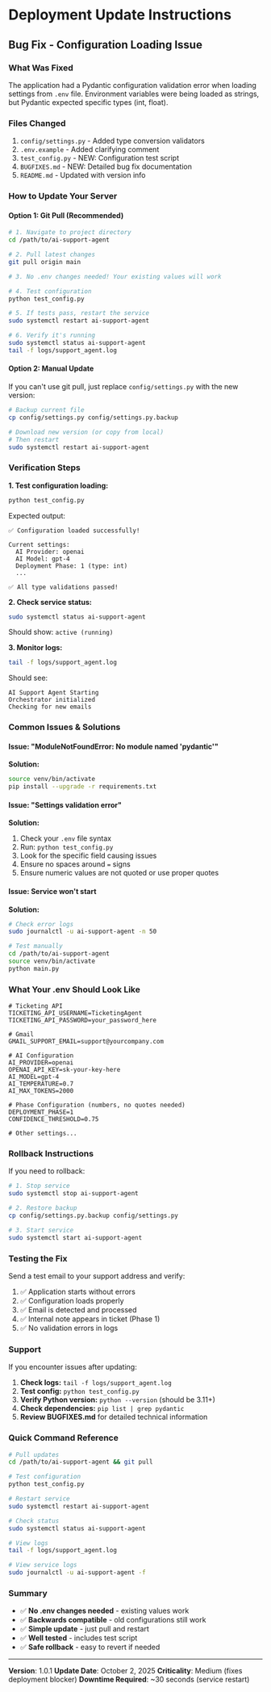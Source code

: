# Deployment Update Instructions

## Bug Fix - Configuration Loading Issue

### What Was Fixed
The application had a Pydantic configuration validation error when loading settings from `.env` file. Environment variables were being loaded as strings, but Pydantic expected specific types (int, float).

### Files Changed
1. `config/settings.py` - Added type conversion validators
2. `.env.example` - Added clarifying comment
3. `test_config.py` - NEW: Configuration test script
4. `BUGFIXES.md` - NEW: Detailed bug fix documentation
5. `README.md` - Updated with version info

### How to Update Your Server

#### Option 1: Git Pull (Recommended)
```bash
# 1. Navigate to project directory
cd /path/to/ai-support-agent

# 2. Pull latest changes
git pull origin main

# 3. No .env changes needed! Your existing values will work

# 4. Test configuration
python test_config.py

# 5. If tests pass, restart the service
sudo systemctl restart ai-support-agent

# 6. Verify it's running
sudo systemctl status ai-support-agent
tail -f logs/support_agent.log
```

#### Option 2: Manual Update
If you can't use git pull, just replace `config/settings.py` with the new version:

```bash
# Backup current file
cp config/settings.py config/settings.py.backup

# Download new version (or copy from local)
# Then restart
sudo systemctl restart ai-support-agent
```

### Verification Steps

**1. Test configuration loading:**
```bash
python test_config.py
```

Expected output:
```
✅ Configuration loaded successfully!

Current settings:
  AI Provider: openai
  AI Model: gpt-4
  Deployment Phase: 1 (type: int)
  ...

✅ All type validations passed!
```

**2. Check service status:**
```bash
sudo systemctl status ai-support-agent
```

Should show: `active (running)`

**3. Monitor logs:**
```bash
tail -f logs/support_agent.log
```

Should see:
```
AI Support Agent Starting
Orchestrator initialized
Checking for new emails
```

### Common Issues & Solutions

#### Issue: "ModuleNotFoundError: No module named 'pydantic'"
**Solution:**
```bash
source venv/bin/activate
pip install --upgrade -r requirements.txt
```

#### Issue: "Settings validation error"
**Solution:**
1. Check your `.env` file syntax
2. Run: `python test_config.py`
3. Look for the specific field causing issues
4. Ensure no spaces around `=` signs
5. Ensure numeric values are not quoted or use proper quotes

#### Issue: Service won't start
**Solution:**
```bash
# Check error logs
sudo journalctl -u ai-support-agent -n 50

# Test manually
cd /path/to/ai-support-agent
source venv/bin/activate
python main.py
```

### What Your .env Should Look Like

```env
# Ticketing API
TICKETING_API_USERNAME=TicketingAgent
TICKETING_API_PASSWORD=your_password_here

# Gmail
GMAIL_SUPPORT_EMAIL=support@yourcompany.com

# AI Configuration
AI_PROVIDER=openai
OPENAI_API_KEY=sk-your-key-here
AI_MODEL=gpt-4
AI_TEMPERATURE=0.7
AI_MAX_TOKENS=2000

# Phase Configuration (numbers, no quotes needed)
DEPLOYMENT_PHASE=1
CONFIDENCE_THRESHOLD=0.75

# Other settings...
```

### Rollback Instructions

If you need to rollback:

```bash
# 1. Stop service
sudo systemctl stop ai-support-agent

# 2. Restore backup
cp config/settings.py.backup config/settings.py

# 3. Start service
sudo systemctl start ai-support-agent
```

### Testing the Fix

Send a test email to your support address and verify:

1. ✅ Application starts without errors
2. ✅ Configuration loads properly
3. ✅ Email is detected and processed
4. ✅ Internal note appears in ticket (Phase 1)
5. ✅ No validation errors in logs

### Support

If you encounter issues after updating:

1. **Check logs:** `tail -f logs/support_agent.log`
2. **Test config:** `python test_config.py`
3. **Verify Python version:** `python --version` (should be 3.11+)
4. **Check dependencies:** `pip list | grep pydantic`
5. **Review BUGFIXES.md** for detailed technical information

### Quick Command Reference

```bash
# Pull updates
cd /path/to/ai-support-agent && git pull

# Test configuration
python test_config.py

# Restart service
sudo systemctl restart ai-support-agent

# Check status
sudo systemctl status ai-support-agent

# View logs
tail -f logs/support_agent.log

# View service logs
sudo journalctl -u ai-support-agent -f
```

### Summary

- ✅ **No .env changes needed** - existing values work
- ✅ **Backwards compatible** - old configurations still work
- ✅ **Simple update** - just pull and restart
- ✅ **Well tested** - includes test script
- ✅ **Safe rollback** - easy to revert if needed

---

**Version**: 1.0.1
**Update Date**: October 2, 2025
**Criticality**: Medium (fixes deployment blocker)
**Downtime Required**: ~30 seconds (service restart)
